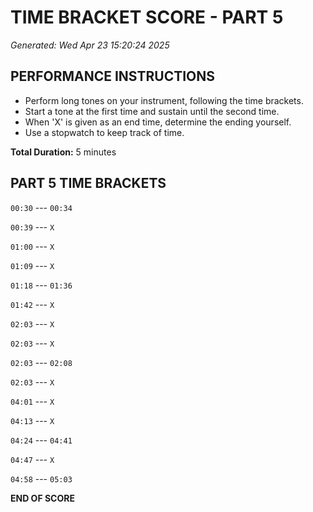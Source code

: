 # TIME BRACKET SCORE - PART 5
*Generated: Wed Apr 23 15:20:24 2025*

## PERFORMANCE INSTRUCTIONS
- Perform long tones on your instrument, following the time brackets.
- Start a tone at the first time and sustain until the second time.
- When 'X' is given as an end time, determine the ending yourself.
- Use a stopwatch to keep track of time.

**Total Duration:** 5 minutes

## PART 5 TIME BRACKETS

`00:30` --- `00:34`

`00:39` --- `X`

`01:00` --- `X`

`01:09` --- `X`

`01:18` --- `01:36`

`01:42` --- `X`

`02:03` --- `X`

`02:03` --- `X`

`02:03` --- `02:08`

`02:03` --- `X`

`04:01` --- `X`

`04:13` --- `X`

`04:24` --- `04:41`

`04:47` --- `X`

`04:58` --- `05:03`

**END OF SCORE**
